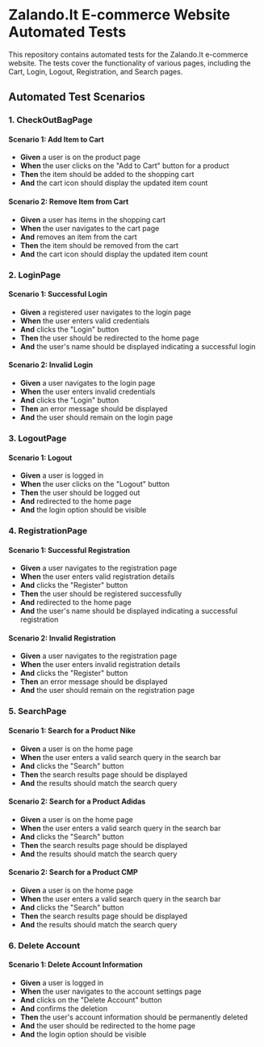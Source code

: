 # Zalando.lt E-commerce Website Automated Tests

This repository contains automated tests for the Zalando.lt e-commerce website. The tests cover the functionality of various pages, including the Cart, Login, Logout, Registration, and Search pages.

## Automated Test Scenarios

### 1. CheckOutBagPage

#### Scenario 1: Add Item to Cart
- **Given** a user is on the product page
- **When** the user clicks on the "Add to Cart" button for a product
- **Then** the item should be added to the shopping cart
- **And** the cart icon should display the updated item count

#### Scenario 2: Remove Item from Cart
- **Given** a user has items in the shopping cart
- **When** the user navigates to the cart page
- **And** removes an item from the cart
- **Then** the item should be removed from the cart
- **And** the cart icon should display the updated item count

### 2. LoginPage

#### Scenario 1: Successful Login
- **Given** a registered user navigates to the login page
- **When** the user enters valid credentials
- **And** clicks the "Login" button
- **Then** the user should be redirected to the home page
- **And** the user's name should be displayed indicating a successful login

#### Scenario 2: Invalid Login
- **Given** a user navigates to the login page
- **When** the user enters invalid credentials
- **And** clicks the "Login" button
- **Then** an error message should be displayed
- **And** the user should remain on the login page

### 3. LogoutPage

#### Scenario 1: Logout
- **Given** a user is logged in
- **When** the user clicks on the "Logout" button
- **Then** the user should be logged out
- **And** redirected to the home page
- **And** the login option should be visible

### 4. RegistrationPage

#### Scenario 1: Successful Registration
- **Given** a user navigates to the registration page
- **When** the user enters valid registration details
- **And** clicks the "Register" button
- **Then** the user should be registered successfully
- **And** redirected to the home page
- **And** the user's name should be displayed indicating a successful registration

#### Scenario 2: Invalid Registration
- **Given** a user navigates to the registration page
- **When** the user enters invalid registration details
- **And** clicks the "Register" button
- **Then** an error message should be displayed
- **And** the user should remain on the registration page

### 5. SearchPage

#### Scenario 1: Search for a Product Nike
- **Given** a user is on the home page
- **When** the user enters a valid search query in the search bar
- **And** clicks the "Search" button
- **Then** the search results page should be displayed
- **And** the results should match the search query

#### Scenario 2: Search for a Product Adidas
- **Given** a user is on the home page
- **When** the user enters a valid search query in the search bar
- **And** clicks the "Search" button
- **Then** the search results page should be displayed
- **And** the results should match the search query

#### Scenario 2: Search for a Product CMP
- **Given** a user is on the home page
- **When** the user enters a valid search query in the search bar
- **And** clicks the "Search" button
- **Then** the search results page should be displayed
- **And** the results should match the search query

### 6. Delete Account

#### Scenario 1: Delete Account Information
- **Given** a user is logged in
- **When** the user navigates to the account settings page
- **And** clicks on the "Delete Account" button
- **And** confirms the deletion
- **Then** the user's account information should be permanently deleted
- **And** the user should be redirected to the home page
- **And** the login option should be visible